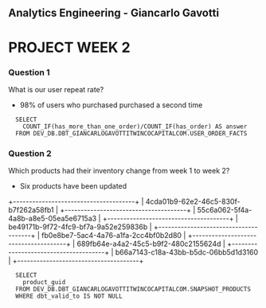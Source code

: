## Analytics Engineering - Giancarlo Gavotti

# PROJECT WEEK 2

### Question 1
What is our user repeat rate?

* 98% of users who purchased purchased a second time

``` 
  SELECT 
    COUNT_IF(has_more_than_one_order)/COUNT_IF(has_order) AS answer
  FROM DEV_DB.DBT_GIANCARLOGAVOTTITWINCOCAPITALCOM.USER_ORDER_FACTS
```

### Question 2
Which products had their inventory change from week 1 to week 2? 

 * Six products have been updated 

+--------------------------------------+
| 4cda01b9-62e2-46c5-830f-b7f262a58fb1 |
+--------------------------------------+
| 55c6a062-5f4a-4a8b-a8e5-05ea5e6715a3 |
+--------------------------------------+
| be49171b-9f72-4fc9-bf7a-9a52e259836b |
+--------------------------------------+
| fb0e8be7-5ac4-4a76-a1fa-2cc4bf0b2d80 |
+--------------------------------------+
| 689fb64e-a4a2-45c5-b9f2-480c2155624d |
+--------------------------------------+
| b66a7143-c18a-43bb-b5dc-06bb5d1d3160 |
+--------------------------------------+

``` 
  SELECT
    product_guid 
  FROM DEV_DB.DBT_GIANCARLOGAVOTTITWINCOCAPITALCOM.SNAPSHOT_PRODUCTS
  WHERE dbt_valid_to IS NOT NULL
``` 